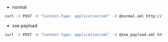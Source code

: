 
- normal

```sh
curl -X POST -H "Content-Type: application/xml" -d @normal.xml http://127.0.0.1/parse
```

- xxe payload

```sh
curl -X POST -H "Content-Type: application/xml" -d @xxe_payload.xml http://127.0.0.1/parse
```
